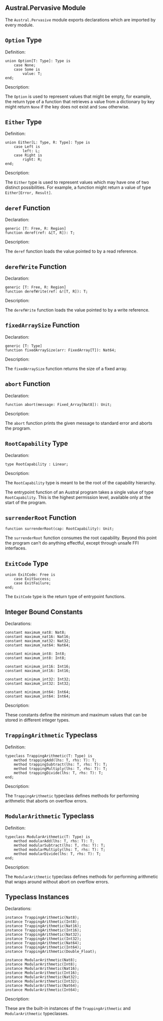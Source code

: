 ## Austral.Pervasive Module

The `Austral.Pervasive` module exports declarations which are imported by every module.

## `Option` Type

Definition:

```austral
union Option[T: Type]: Type is
    case None;
    case Some is
        value: T;
end;
```

Description:

The `Option` is used to represent values that might be empty, for example, the
return type of a function that retrieves a value from a dictionary by key might
return `None` if the key does not exist and `Some` otherwise.

## `Either` Type

Definition:

```austral
union Either[L: Type, R: Type]: Type is
    case Left is
        left: L;
    case Right is
        right: R;
end;
```

Description:

The `Either` type is used to represent values which may have one of two distinct
possibilities. For example, a function might return a value of type
`Either[Error, Result]`.

## `deref` Function

Declaration:

```austral
generic [T: Free, R: Region]
function deref(ref: &[T, R]): T;
```

Description:

The `deref` function loads the value pointed to by a read reference.

## `derefWrite` Function

Declaration:

```austral
generic [T: Free, R: Region]
function derefWrite(ref: &![T, R]): T;
```

Description:

The `derefWrite` function loads the value pointed to by a write reference.

## `fixedArraySize` Function

Declaration:

```austral
generic [T: Type]
function fixedArraySize(arr: FixedArray[T]): Nat64;
```

Description:

The `fixedArraySize` function returns the size of a fixed array.

## `abort` Function

Declaration:

```austral
function abort(message: Fixed_Array[Nat8]): Unit;
```

Description:

The `abort` function prints the given message to standard error and aborts the
program.

## `RootCapability` Type

Declaration:

```austral
type RootCapability : Linear;
```

Description:

The `RootCapability` type is meant to be the root of the capability hierarchy.

The entrypoint function of an Austral program takes a single value of type
`RootCapability`. This is the highest permission level, available only at the
start of the program.

## `surrenderRoot` Function

```austral
function surrenderRoot(cap: RootCapability): Unit;
```

The `surrenderRoot` function consumes the root capability. Beyond this point the
program can't do anything effectful, except through unsafe FFI interfaces.

## `ExitCode` Type

```austral
union ExitCode: Free is
    case ExitSuccess;
    case ExitFailure;
end;
```

The `ExitCode` type is the return type of entrypoint functions.

## Integer Bound Constants

Declarations:

```austral
constant maximum_nat8: Nat8;
constant maximum_nat16: Nat16;
constant maximum_nat32: Nat32;
constant maximum_nat64: Nat64;

constant minimum_int8: Int8;
constant maximum_int8: Int8;

constant minimum_int16: Int16;
constant maximum_int16: Int16;

constant minimum_int32: Int32;
constant maximum_int32: Int32;

constant minimum_int64: Int64;
constant maximum_int64: Int64;
```

Description:

These constants define the minimum and maximum values that can be stored in
different integer types.

## `TrappingArithmetic` Typeclass

Definition:

```austral
typeclass TrappingArithmetic(T: Type) is
    method trappingAdd(lhs: T, rhs: T): T;
    method trappingSubtract(lhs: T, rhs: T): T;
    method trappingMultiply(lhs: T, rhs: T): T;
    method trappingDivide(lhs: T, rhs: T): T;
end;
```

Description:

The `TrappingArithmetic` typeclass defines methods for performing arithmetic
that aborts on overflow errors.

## `ModularArithmetic` Typeclass

Definition:

```austral
typeclass ModularArithmetic(T: Type) is
    method modularAdd(lhs: T, rhs: T): T;
    method modularSubtract(lhs: T, rhs: T): T;
    method modularMultiply(lhs: T, rhs: T): T;
    method modularDivide(lhs: T, rhs: T): T;
end;
```

Description:

The `ModularArithmetic` typeclass defines methods for performing arithmetic that
wraps around without abort on overflow errors.

## Typeclass Instances

Declarations:

```austral
instance TrappingArithmetic(Nat8);
instance TrappingArithmetic(Int8);
instance TrappingArithmetic(Nat16);
instance TrappingArithmetic(Int16);
instance TrappingArithmetic(Nat32);
instance TrappingArithmetic(Int32);
instance TrappingArithmetic(Nat64);
instance TrappingArithmetic(Int64);
instance TrappingArithmetic(Double_Float);

instance ModularArithmetic(Nat8);
instance ModularArithmetic(Int8);
instance ModularArithmetic(Nat16);
instance ModularArithmetic(Int16);
instance ModularArithmetic(Nat32);
instance ModularArithmetic(Int32);
instance ModularArithmetic(Nat64);
instance ModularArithmetic(Int64);
```

Description:

These are the built-in instances of the `TrappingArithmetic` and
`ModularArithmetic` typeclasses.
